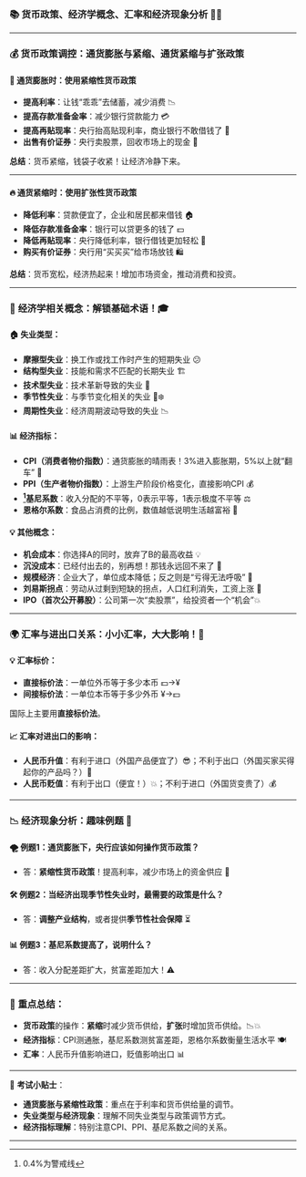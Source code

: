 ### 📚 货币政策、经济学概念、汇率和经济现象分析 🧐💡


---

### 💰 **货币政策调控**：通货膨胀与紧缩、通货紧缩与扩张政策

#### 🏦 **通货膨胀时**：使用紧缩性货币政策

- **提高利率**：让钱“乖乖”去储蓄，减少消费 📉
- **提高存款准备金率**：减少银行贷款能力 💳
- **提高再贴现率**：央行抬高贴现利率，商业银行不敢借钱了 💸
- **出售有价证券**：央行卖股票，回收市场上的现金 🏦

**总结**：货币紧缩，钱袋子收紧！让经济冷静下来。

---

#### 🔥 **通货紧缩时**：使用扩张性货币政策

- **降低利率**：贷款便宜了，企业和居民都来借钱 🏠
- **降低存款准备金率**：银行可以贷更多的钱了 💵
- **降低再贴现率**：央行降低利率，银行借钱更加轻松 🏦
- **购买有价证券**：央行用“买买买”给市场放钱 🛍️

**总结**：货币宽松，经济热起来！增加市场资金，推动消费和投资。




---

### 🧐 **经济学相关概念**：解锁基础术语！🎓

#### 🏠 **失业类型**：

- **摩擦型失业**：换工作或找工作时产生的短期失业 😕
- **结构型失业**：技能和需求不匹配的长期失业 🏗️
- **技术型失业**：技术革新导致的失业 🤖
- **季节性失业**：与季节变化相关的失业 🍂❄️
- **周期性失业**：经济周期波动导致的失业 📉

#### 📊 **经济指标**：

- **CPI（消费者物价指数）**：通货膨胀的晴雨表！3%进入膨胀期，5%以上就“翻车” 🚨
- **PPI（生产者物价指数）**：上游生产阶段价格变化，直接影响CPI 💰
- **[^1]基尼系数**：收入分配的不平等，0表示平等，1表示极度不平等 ⚖️
- **恩格尔系数**：食品占消费的比例，数值越低说明生活越富裕 🍱

#### 💡 **其他概念**：

- **机会成本**：你选择A的同时，放弃了B的最高收益 💡
- **沉没成本**：已经付出去的，别再想！那钱永远回不来了 💸
- **规模经济**：企业大了，单位成本降低；反之则是“亏得无法呼吸” 🏢
- **刘易斯拐点**：劳动从过剩到短缺的拐点，人口红利消失，工资上涨 💼
- **IPO（首次公开募股）**：公司第一次“卖股票”，给投资者一个“机会”💥

---

### 🌍 **汇率与进出口关系**：小小汇率，大大影响！💱

#### 💡 **汇率标价**：

- **直接标价法**：一单位外币等于多少本币 💵→¥
- **间接标价法**：一单位本币等于多少外币 ¥→💵

国际上主要用**直接标价法**。

#### 📈 **汇率对进出口的影响**：

- **人民币升值**：有利于进口（外国产品便宜了）😎；不利于出口（外国买家买得起你的产品吗？）🚫
- **人民币贬值**：有利于出口（便宜！）💥；不利于进口（外国货变贵了）💰

---

### 📉 **经济现象分析：趣味例题** 🧐

#### 🌪️ **例题1**：通货膨胀下，央行应该如何操作货币政策？

- 答：**紧缩性货币政策**！提高利率，减少市场上的资金供应 💸

#### 🛠️ **例题2**：当经济出现季节性失业时，最需要的政策是什么？

- 答：**调整产业结构**，或者提供**季节性社会保障** ⏳

#### 📊 **例题3**：基尼系数提高了，说明什么？

- 答：收入分配差距扩大，贫富差距加大！⚠️

---

### 🌟 **重点总结**：

- **货币政策**的操作：**紧缩**时减少货币供给，**扩张**时增加货币供给。📉💥
- **经济指标**：CPI测通胀，基尼系数测贫富差距，恩格尔系数衡量生活水平 🍽️
- **汇率**：人民币升值影响进口，贬值影响出口 📊

---

📌 **考试小贴士**：

- **通货膨胀与紧缩性政策**：重点在于利率和货币供给量的调节。
- **失业类型与经济现象**：理解不同失业类型与政策调节方式。
- **经济指标理解**：特别注意CPI、PPI、基尼系数之间的关系。

---

[^1]: 0.4%为警戒线
